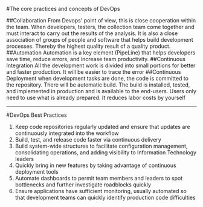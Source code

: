 #The core practices and concepts of DevOps

##Collaboration
From Devops' point of view, this is close cooperation within the team. When developers, testers, the collection team come together and must interact to carry out the results of the analysis. It is also a close association of groups of people and software that helps build development processes. Thereby the highest quality result of a quality product.
##Automation
Automation is a key element (PipeLine) that helps developers save time, reduce errors, and increase team productivity.
##Continuous Integration
All the development work is divided into small portions for better and faster production.
It will be easier to trace the error
##Continuous Deployment
when development tasks are done, the code is committed to the repository.
There will be automatic build.
The build is installed, tested, and implemented in production and is available to the end-users.
Users only need to use what is already prepared. It reduces labor costs by yourself

____
#DevOps Best Practices

1. Keep code repositories regularly updated and ensure that updates are continuously integrated into the workflow
2. Build, test, and release code faster via continuous delivery
3. Build system-wide structures to facilitate configuration management, consolidating operations, and adding visibility to Information Technology leaders
4. Quickly bring in new features by taking advantage of continuous deployment tools
5. Automate dashboards to permit team members and leaders to spot bottlenecks and further investigate roadblocks quickly
6. Ensure applications have sufficient monitoring, usually automated so that development teams can quickly identify production code difficulties